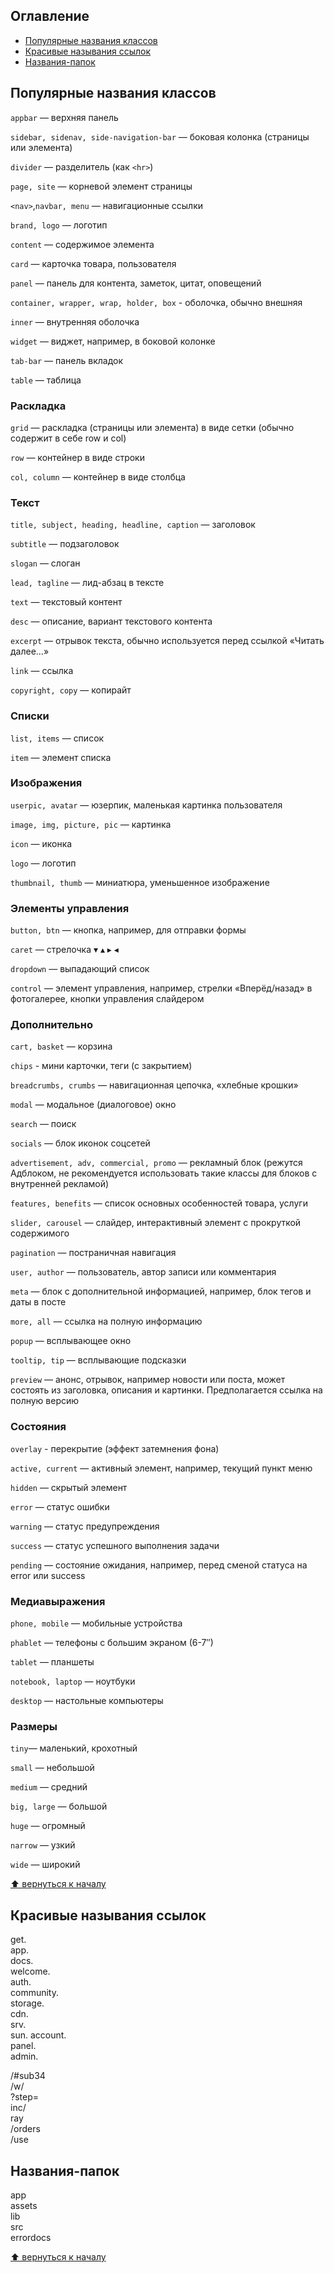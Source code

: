 <!-- TODO полная проверка -->

## Оглавление

- [Популярные названия классов](#популярные-названия-классов)
- [Красивые называния ссылок](#красивые-называния-ссылок)
- [Названия-папок](#названия-папок)

## Популярные названия классов

`appbar` — верхняя панель

`sidebar, sidenav, side-navigation-bar` — боковая колонка (страницы или элемента)

`divider` — разделитель (как `<hr>`)

`page, site` — корневой элемент страницы

`<nav>`,`navbar, menu` — навигационные ссылки

`brand, logo` — логотип

`content` — содержимое элемента

`card` — карточка товара, пользователя

`panel` — панель для контента, заметок, цитат, оповещений

`container, wrapper, wrap, holder, box` - оболочка, обычно внешняя

`inner` — внутренняя оболочка

`widget` — виджет, например, в боковой колонке

`tab-bar` — панель вкладок

`table` — таблица

### Раскладка

`grid` — раскладка (страницы или элемента) в виде сетки (обычно содержит в себе row и col)

`row` — контейнер в виде строки

`col, column` — контейнер в виде столбца

### Текст

`title, subject, heading, headline, caption` — заголовок

`subtitle` — подзаголовок

`slogan` — слоган

`lead, tagline` — лид-абзац в тексте

`text` — текстовый контент

`desc` — описание, вариант текстового контента

`excerpt` — отрывок текста, обычно используется перед ссылкой «Читать далее…»

`link` — ссылка

`copyright, copy` — копирайт

### Списки

`list, items` — список

`item` — элемент списка

### Изображения

`userpic, avatar` — юзерпик, маленькая картинка пользователя

`image, img, picture, pic` — картинка

`icon` — иконка

`logo` — логотип

`thumbnail, thumb` — миниатюра, уменьшенное изображение

### Элементы управления

`button, btn` — кнопка, например, для отправки формы

`caret` — стрелочка ▾ ▴ ▸ ◂

`dropdown` — выпадающий список

`control` — элемент управления, например, стрелки «Вперёд/назад» в фотогалерее, кнопки управления слайдером

### Дополнительно

`cart, basket` — корзина

`сhips` - мини карточки, теги (с закрытием)

`breadcrumbs, crumbs` — навигационная цепочка, «хлебные крошки»

`modal` — модальное (диалоговое) окно

`search` — поиск

`socials` — блок иконок соцсетей

`advertisement, adv, commercial, promo` — рекламный блок (режутся Адблоком, не рекомендуется использовать такие классы для блоков с внутренней рекламой)

`features, benefits` — список основных особенностей товара, услуги

`slider, carousel` — слайдер, интерактивный элемент с прокруткой содержимого

`pagination` — постраничная навигация

`user, author` — пользователь, автор записи или комментария

`meta` — блок с дополнительной информацией, например, блок тегов и даты в посте

`more, all` — ссылка на полную информацию

`popup` — всплывающее окно

`tooltip, tip` — всплывающие подсказки

`preview` — анонс, отрывок, например новости или поста, может состоять из заголовка, описания и картинки. Предполагается ссылка на полную версию

### Состояния

`overlay` - перекрытие (эффект затемнения фона)

`active, current` — активный элемент, например, текущий пункт меню

`hidden` — скрытый элемент

`error` — статус ошибки

`warning` — статус предупреждения

`success` — статус успешного выполнения задачи

`pending` — состояние ожидания, например, перед сменой статуса на error или success

### Медиавыражения

`phone, mobile` — мобильные устройства

`phablet` — телефоны с большим экраном (6-7″)

`tablet` — планшеты

`notebook, laptop` — ноутбуки

`desktop` — настольные компьютеры

### Размеры

`tiny`— маленький, крохотный

`small` — небольшой

`medium` — средний

`big, large` — большой

`huge` — огромный

`narrow` — узкий

`wide` — широкий

[⬆ вернуться к началу](#оглавление)

## Красивые называния ссылок

get.  
app.  
docs.  
welcome.  
auth.  
community.  
storage.  
cdn.  
srv.  
sun.
account.  
panel.  
admin.

/#sub34  
/w/  
?step=  
inc/  
ray  
/orders  
/use

## Названия-папок

app  
assets  
lib  
src  
errordocs

[⬆ вернуться к началу](#оглавление)
